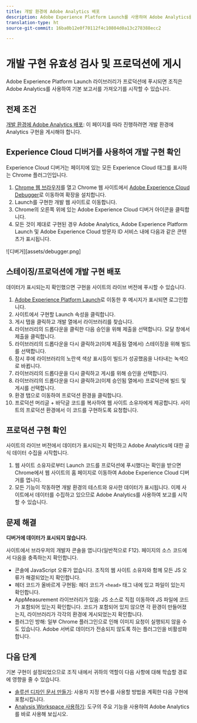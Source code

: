 ```yaml
---
title: 개발 환경에 Adobe Analytics 배포
description: Adobe Experience Platform Launch를 사용하여 Adobe Analytics를 개발 환경에 배포하는 방법에 대해 알아봅니다.
translation-type: ht
source-git-commit: 16ba0b12e0f70112f4c10804d0a13c278388ecc2

---
```



# 개발 구현 유효성 검사 및 프로덕션에 게시

Adobe Experience Platform Launch 라이브러리가 프로덕션에 푸시되면 조직은 Adobe Analytics를 사용하여 기본 보고서를 가져오기를 시작할 수 있습니다.

## 전제 조건

[개발 환경에 Adobe Analytics 배포](deploy-dev.md): 이 페이지를 따라 진행하려면 개발 환경에 Analytics 구현을 게시해야 합니다.

## Experience Cloud 디버거를 사용하여 개발 구현 확인

Experience Cloud 디버거는 페이지에 있는 모든 Experience Cloud 태그를 표시하는 Chrome 플러그인입니다.

1. [Chrome 웹 브라우저](https://www.google.com/chrome/)를 열고 Chrome 웹 사이트에서 [Adobe Experience Cloud Debugger](https://chrome.google.com/webstore/detail/adobe-experience-cloud-de/ocdmogmohccmeicdhlhhgepeaijenapj)로 이동하여 확장을 설치합니다.
2. Launch를 구현한 개발 웹 사이트로 이동합니다.
3. Chrome의 오른쪽 위에 있는 Adobe Experience Cloud 디버거 아이콘을 클릭합니다.
4. 모든 것이 제대로 구현된 경우 Adobe Analytics, Adobe Experience Platform Launch 및 Adobe Experience Cloud 방문자 ID 서비스 내에 다음과 같은 콘텐츠가 표시됩니다.

![디버거][assets/debugger.png]

## 스테이징/프로덕션에 개발 구현 배포

데이터가 표시되는지 확인했으면 구현을 사이트의 라이브 버전에 푸시할 수 있습니다.

1. [Adobe Experience Platform Launch](https://launch.adobe.com)로 이동한 후 메시지가 표시되면 로그인합니다.
2. 사이트에서 구현할 Launch 속성을 클릭합니다.
3. 게시 탭을 클릭하고 개발 열에서 라이브러리를 찾습니다.
4. 라이브러리의 드롭다운을 클릭한 다음 승인을 위해 제출을 선택합니다. 모달 창에서 제출을 클릭합니다.
5. 라이브러리의 드롭다운을 다시 클릭하고(이제 제출됨 열에서) 스테이징을 위해 빌드를 선택합니다.
6. 잠시 후에 라이브러리의 노란색 색상 표시등이 빌드가 성공했음을 나타내는 녹색으로 바뀝니다.
7. 라이브러리의 드롭다운을 다시 클릭하고 게시를 위해 승인을 선택합니다.
8. 라이브러리의 드롭다운을 다시 클릭하고(이제 승인됨 열에서) 프로덕션에 빌드 및 게시를 선택합니다.
9. 환경 탭으로 이동하여 프로덕션 환경을 클릭합니다.
10. 프로덕션 머리글 + 바닥글 코드를 복사하여 웹 사이트 소유자에게 제공합니다. 사이트의 프로덕션 환경에서 이 코드를 구현하도록 요청합니다.

## 프로덕션 구현 확인

사이트의 라이브 버전에서 데이터가 표시되는지 확인하고 Adobe Analytics에 대한 공식 데이터 수집을 시작합니다.

1. 웹 사이트 소유자로부터 Launch 코드를 프로덕션에 푸시했다는 확인을 받으면 Chrome에서 웹 사이트의 홈 페이지로 이동하여 Adobe Experience Cloud 디버거를 엽니다.
2. 모든 기능이 작동하면 개발 환경의 테스트와 유사한 데이터가 표시됩니다. 이제 사이트에서 데이터를 수집하고 있으므로 Adobe Analytics를 사용하여 보고를 시작할 수 있습니다.

## 문제 해결

**디버거에 데이터가 표시되지 않습니다.**

사이트에서 브라우저의 개발자 콘솔을 엽니다(일반적으로 F12). 페이지의 소스 코드에서 다음을 충족하는지 확인합니다.

* 콘솔에 JavaScript 오류가 없습니다. 조직의 웹 사이트 소유자와 함께 모든 JS 오류가 해결되었는지 확인합니다.
* 헤더 코드가 올바르게 구현됨: 헤더 코드가 `<head>` 태그 내에 있고 파일이 있는지 확인합니다.
* AppMeasurement 라이브러리가 있음: JS 소스로 직접 이동하여 JS 파일에 코드가 포함되어 있는지 확인합니다. 코드가 포함되어 있지 않으면 각 환경이 만들어졌는지, 라이브러리가 각각의 환경에 게시되었는지 확인합니다.
* 플러그인 방해: 일부 Chrome 플러그인으로 인해 이미지 요청이 실행되지 않을 수도 있습니다. Adobe 서버로 데이터가 전송되지 않도록 하는 플러그인을 비활성화합니다.

## 다음 단계

기본 구현이 설정되었으므로 조직 내에서 귀하의 역할이 다음 사항에 대해 학습할 경로에 영향을 줄 수 있습니다.

* [솔루션 디자인 문서 만들기](../prepare/solution-design.md): 사용자 지정 변수를 사용할 방법을 계획한 다음 구현에 포함시킵니다.
* [Analysis Workspace 사용하기](/help/analyze/analysis-workspace/home.md): 도구의 주요 기능을 사용하여 Adobe Analytics를 바로 사용해 보십시오.
